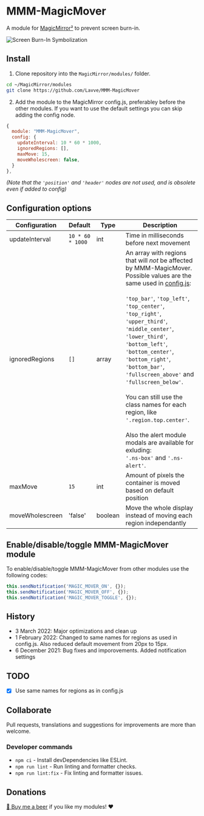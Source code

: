 # MMM-MagicMover

A module for [MagicMirror²](https://github.com/MagicMirrorOrg/MagicMirror) to prevent screen burn-in.

![Screen Burn-In Symbolization](/img/screen-burn-in.png)

## Install

1. Clone repository into the `MagicMirror/modules/` folder.

```bash
cd ~/MagicMirror/modules
git clone https://github.com/Lavve/MMM-MagicMover
```

2. Add the module to the MagicMirror config.js, preferabley before the other modules. If you want to use the default settings you can skip adding the config node.

```js
{
  module: "MMM-MagicMover",
  config: {
    updateInterval: 10 * 60 * 1000,
    ignoredRegions: [],
    maxMove: 15,
    moveWholescreen: false,
  }
},
```

*(Note that the `'position'` and `'header'` nodes are not used, and is obsolete even if added to config)*

## Configuration options

| Configuration | Default | Type | Description |
| --- | --- | --- | --- |
| updateInterval | `10 * 60 * 1000` | int  | Time in milliseconds before next movement |
| ignoredRegions | `[]` | array | An array with regions that will *not* be affected by MMM-MagicMover. Possible values are the same used in [config.js](https://docs.magicmirror.builders/modules/configuration.html#module-configuration):<br /><br />`'top_bar'`, `'top_left'`, `'top_center'`, `'top_right'`, `'upper_third'`, `'middle_center'`, `'lower_third'`, `'bottom_left'`, `'bottom_center'`, `'bottom_right'`, `'bottom_bar'`, `'fullscreen_above'` and `'fullscreen_below'`.<br /><br />You can still use the class names for each region, like `'.region.top.center'`.<br /><br />Also the alert module modals are available for exluding:<br />`'.ns-box'` and `'.ns-alert'`. |
| maxMove | `15` | int | Amount of pixels the container is moved based on default position |
| moveWholescreen | 'false' | boolean | Move the whole display instead of moving each region independantly |

## Enable/disable/toggle MMM-MagicMover module

To enable/disable/toggle MMM-MagicMover from other modules use the following codes:

```js
this.sendNotification('MAGIC_MOVER_ON', {});
this.sendNotification('MAGIC_MOVER_OFF', {});
this.sendNotification('MAGIC_MOVER_TOGGLE', {});
```

## History

- 3 March 2022: Major optimizations and clean up
- 1 February 2022: Changed to same names for regions as used in config.js. Also reduced default movement from 20px to 15px.
- 6 December 2021: Bug fixes and imporovements. Added notification settings

## TODO

- [x] Use same names for regions as in config.js

## Collaborate

Pull requests, translations and suggestions for improvements are more than welcome.

### Developer commands

- `npm ci` - Install devDependencies like ESLint.
- `npm run lint` - Run linting and formatter checks.
- `npm run lint:fix` - Fix linting and formatter issues.

## Donations

[🍻 Buy me a beer](https://www.paypal.com/cgi-bin/webscr?cmd=_donations&business=SM9XRXUPPJM84&item_name=%40lavve+MagicMiror+Modules) if you like my modules! ❤️
